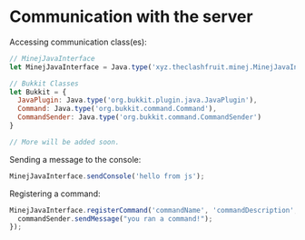 # Communication with the server

Accessing communication class(es):
```js
// MinejJavaInterface
let MinejJavaInterface = Java.type('xyz.theclashfruit.minej.MinejJavaInterface');

// Bukkit Classes
let Bukkit = {
  JavaPlugin: Java.type('org.bukkit.plugin.java.JavaPlugin'),
  Command: Java.type('org.bukkit.command.Command'),
  CommandSender: Java.type('org.bukkit.command.CommandSender')
}

// More will be added soon.
```

Sending a message to the console:
```js
MinejJavaInterface.sendConsole('hello from js');
```

Registering a command:
```js
MinejJavaInterface.registerCommand('commandName', 'commandDescription', 'command.permission', (commandSender, s, strings) => {
  commandSender.sendMessage("you ran a command!");
});
```